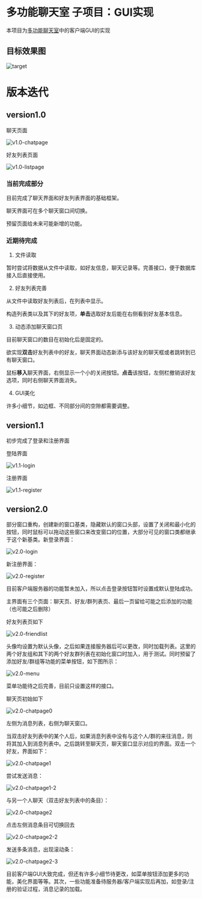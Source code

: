 # 多功能聊天室 子项目：GUI实现

本项目为[多功能聊天室](https://github.com/wxq1999/versatile-chatroom)中的客户端GUI的实现

## 目标效果图

![target](README.assets/target.png)



# 版本迭代

## version1.0

聊天页面

![v1.0-chatpage](README.assets/v1.0-chatpage.png)

好友列表页面

![v1.0-listpage](README.assets/v1.0-listpage.png)

### 当前完成部分

目前完成了聊天界面和好友列表界面的基础框架。

聊天界面可在多个聊天窗口间切换。

预留页面给未来可能新增的功能。

### 近期待完成

1. 文件读取

暂时尝试将数据从文件中读取，如好友信息，聊天记录等。完善接口，便于数据库接入后直接使用。

2. 好友列表完善

从文件中读取好友列表后，在列表中显示。

构造列表类以及其下的好友项，**单击**选取好友后能在右侧看到好友基本信息。

3. 动态添加聊天窗口页

目前聊天窗口的数目在初始化后是固定的。

欲实现**双击**好友列表中的好友，聊天界面动态新添与该好友的聊天框或者跳转到已有聊天窗口。

鼠标**移入**聊天界面，右侧显示一个小的关闭按钮。**点击**该按钮，左侧栏撤销该好友选项，同时右侧聊天界面消失。

4. GUI美化

许多小细节，如边框、不同部分间的空隙都需要调整。



## version1.1

初步完成了登录和注册界面

登陆界面

![v1.1-login](README.assets/v1.1-login.png)

注册界面

![v1.1-register](README.assets/v1.1-register.png)



## version2.0

部分窗口重构，创建新的窗口基类，隐藏默认的窗口头部，设置了关闭和最小化的按钮，同时鼠标可以拖动这些窗口来改变窗口的位置，大部分可见的窗口类都继承于这个新基类。新登录界面：

![v2.0-login](README.assets/v2.0-login.png)

新注册界面：

![v2.0-register](README.assets/v2.0-register.png)

目前客户端服务器的功能暂未加入，所以点击登录按钮暂时设置成默认登陆成功。

主界面有三个页面：聊天页、好友/群列表页、最后一页留给可能之后添加的功能（也可能之后删除）

好友列表页如下

![v2.0-friendlist](README.assets/v2.0-friendlist.png)

头像均设置为默认头像，之后如果连接服务器后可以更改，同时加载列表。这里的两个好友组和其下的两个好友群列表在初始化窗口时加入，用于测试。同时预留了添加好友/群组等功能的菜单按钮，如下图所示：

![v2.0-menu](README.assets/v2.0-menu.png)

菜单功能待之后完善，目前只设置这样的接口。

聊天页初始如下

![v2.0-chatpage0](README.assets/v2.0-chatpage0.png)

左侧为消息列表，右侧为聊天窗口。

当双击好友列表中的某个人后，如果消息列表中没有与这个人/群的来往消息，则将其加入到消息列表中。之后跳转至聊天页，聊天窗口显示对应的界面。双击一个好友，界面如下：

![v2.0-chatpage1](README.assets/v2.0-chatpage1.png)

尝试发送消息：

![v2.0-chatpage1-2](README.assets/v2.0-chatpage1-2.png)

与另一个人聊天（双击好友列表中的条目）：

![v2.0-chatpage2](README.assets/v2.0-chatpage2.png)

点击左侧消息条目可切换回去

![v2.0-chatpage2-2](README.assets/v2.0-chatpage2-2.png)

发送多条消息，出现滚动条：

![v2.0-chatpage2-3](README.assets/v2.0-chatpage2-3.png)



目前客户端GUI大致完成，但还有许多小细节待更改，如菜单按钮添加更多的功能，美化界面等等。其次，一些功能准备待服务器/客户端实现后再加，如登录/注册的验证过程，消息记录的加载。